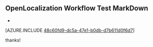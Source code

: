 ## OpenLocalization Workflow Test MarkDown
* 

[AZURE.INCLUDE [48c60fd9-dc5a-47e1-b0db-d7b611d0f6d7](calleeMd1.md)]

 
thanks!